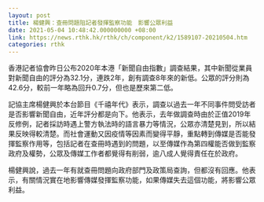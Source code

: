 ```yaml
---
layout: post
title: 楊健興：查冊問題阻記者發揮監察功能　影響公眾利益
date: 2021-05-04 10:48:42.000000000 +08:00
link: https://news.rthk.hk/rthk/ch/component/k2/1589107-20210504.htm
categories: rthk
---
```


香港記者協會昨日公布2020年本港「新聞自由指數」調查結果，其中新聞從業員對新聞自由的評分為32.1分，連跌2年，創有調查8年來的新低。公眾的評分則為42.6分，較前一年略為回升0.7分，但也是歷來第二低。

記協主席楊健興於本台節目《千禧年代》表示，調查以過去一年不同事件問受訪者是否影響新聞自由，近年評分都是向下。他表示，去年做調查時由於正值2019年反修例，記者採訪時遇上警方執法時的語言暴力等情況，公眾亦清楚見到，所以結果反映得較清楚。而社會運動又因疫情等因素而變得平靜，重點轉到傳媒是否能發揮監察作用等，包括記者在查冊時遇到的問題，以至傳媒作為第四權能否做到監察政府及權勢，公眾及傳媒工作者都覺得有削弱，逾八成人覺得責任在於政府。

楊健興說，過去一年有就查冊問題向政府部門及政策局查詢，但都沒有回應。他表示，有關情況實在地影響傳媒發揮監察功能，如果傳媒失去這個功能，將影響公眾利益。
